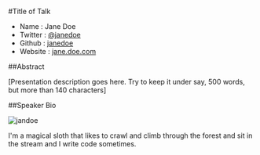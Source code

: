 #Title of Talk

* Name      : Jane Doe
* Twitter   : [@janedoe][]
* Github    : [janedoe][]
* Website   : [jane.doe.com][]

##Abstract

[Presentation description goes here. Try to keep it under say, 500 words, but more than 140 characters]

##Speaker Bio

![jandoe](https://raw.github.com/cascadiajs/2013.cascadiajs.com/master/images/janedoe.png)

I'm a magical sloth that likes to crawl and climb through the forest and sit in the stream and I write code sometimes.

[@janedoe]:http://twitter.com/janedoe
[janedoe]:http://github.com/janedoe
[jane.doe.com]:http://jane.doe.com
